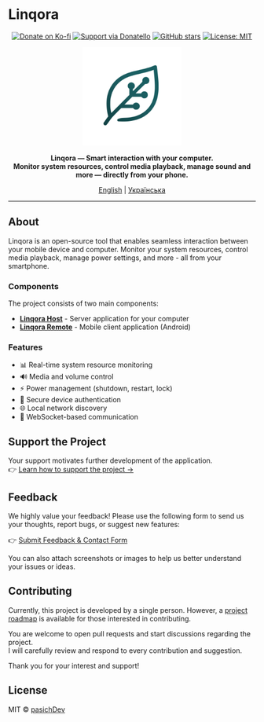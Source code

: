 # Linqora

<div align="center">

[![Donate on Ko-fi](https://img.shields.io/badge/Ko--fi-donate-orange?logo=ko-fi)](https://ko-fi.com/pasichdev)
[![Support via Donatello](https://img.shields.io/badge/Donatello-support-blueviolet)](https://donatello.to/pasichDev)
[![GitHub stars](https://img.shields.io/github/stars/pasichDev/linqora?style=social)](https://github.com/pasichDev/linqora/stargazers/)
[![License: MIT](https://img.shields.io/badge/License-MIT-yellow.svg)](https://opensource.org/licenses/MIT)

<img src="docs/assets/logo_linqora.png" alt="Linqora Logo" width="200"/>

**Linqora — Smart interaction with your computer.**  
**Monitor system resources, control media playback, manage sound and more — directly from your phone.**

[English](README.md) | [Українська](./docs/translated/README_UK.md)

</div>

---

<a name="english"></a>

## About

Linqora is an open-source tool that enables seamless interaction between your mobile device and computer. Monitor your system resources, control media playback, manage power settings, and more - all from your smartphone.

### Components

The project consists of two main components:

- **[Linqora Host](./LinqoraHost)** - Server application for your computer 
- **[Linqora Remote](./linqoraremote)** - Mobile client application (Android)

### Features

- 📊 Real-time system resource monitoring
- 🔊 Media and volume control
- ⚡ Power management (shutdown, restart, lock)
- 🔐 Secure device authentication
- 🌐 Local network discovery
- 🔄 WebSocket-based communication

## Support the Project

Your support motivates further development of the application.  
👉 [Learn how to support the project →](./SPONSORS.md)

## Feedback

We highly value your feedback! Please use the following form to send us your thoughts, report bugs, or suggest new features:

👉 [Submit Feedback & Contact Form](https://tally.so/r/np9XlV)

You can also attach screenshots or images to help us better understand your issues or ideas.

## Contributing

Currently, this project is developed by a single person. However, a [project roadmap](./ROADMAP.md) is available for those interested in contributing.

You are welcome to open pull requests and start discussions regarding the project.  
I will carefully review and respond to every contribution and suggestion.

Thank you for your interest and support!

## License

MIT © [pasichDev](https://github.com/pasichDev)

